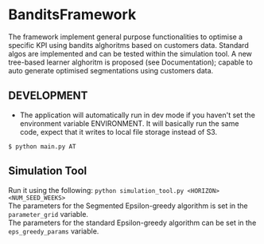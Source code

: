 # BanditsFramework


The framework implement general purpose functionalities to optimise a specific KPI using bandits alghoritms based on customers data.
Standard algos are implemented and can be tested within the simulation tool. 
A new tree-based learner alghoritm is proposed (see Documentation); capable to auto generate optimised 
segmentations using customers data.


## DEVELOPMENT

* The application will automatically run in dev mode if you haven't set the environment variable ENVIRONMENT. It will basically run the same code, expect that it writes to local file storage instead of S3.

``` shell
$ python main.py AT
```

## Simulation Tool

Run it using the following: `python simulation_tool.py <HORIZON> <NUM_SEED_WEEKS>`  
The parameters for the Segmented Epsilon-greedy algorithm is set in the `parameter_grid` variable.  
The parameters for the standard Epsilon-greedy algorithm can be set in the `eps_greedy_params` variable.  

